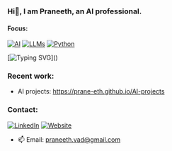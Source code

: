 ### Hi👋, I am Praneeth, an AI professional.
<!-- ### 🚀 Available for opportunities and collaborations
> Let’s build something amazing together 🚀 -->
#### Focus:
[![AI](https://img.shields.io/badge/AI-C21B00?style=for-the-badge&logo=openaigym&logoColor=white)]()
[![LLMs](https://img.shields.io/badge/LLMs-1A535C?style=for-the-badge&logo=openai&logoColor=white)]()
[![Python](https://img.shields.io/badge/Python-3776AB?style=for-the-badge&logo=python&logoColor=ffdd54)]()

[![Typing SVG](https://readme-typing-svg.demolab.com?font=Arial&size=24&duration=2000&pause=3000&color=00C853&center=true&vCenter=true&width=800&lines=💼+Available+for+opportunities+and+collaborations!)]()
<!-- https://readme-typing-svg.demolab.com/demo/ -->


### Recent work:
- AI projects: https://prane-eth.github.io/AI-projects
<!-- - Open Source contributions: [https://github.com/prane-eth/open-source_contributions](https://github.com/prane-eth/open-source_contributions/blob/main/README.md)
 -->

### Contact:
<!-- [![LinkedIn](https://img.shields.io/badge/LinkedIn-0077B5?style=for-the-badge&logo=linkedin&logoColor=white)](https://www.linkedin.com/in/prane-eth) -->
[![LinkedIn](https://custom-icon-badges.demolab.com/badge/LinkedIn-0A66C2?logo=linkedin-white&logoColor=fff)](https://www.linkedin.com/in/prane-eth)
[![Website](https://img.shields.io/badge/Website-168D5C?style=for-the-badge&logo=globe&logoColor=white)](https://prane-eth.github.io/)
- 📫 Email: praneeth.vad@gmail.com


